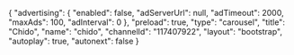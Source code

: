 {
    "advertising": {
        "enabled": false,
        "adServerUrl": null,
        "adTimeout": 2000,
        "maxAds": 100,
        "adInterval": 0
    },
    "preload": true,
    "type": "carousel",
    "title": "Chido",
    "name": "chido",
    "channelId": "117407922",
    "layout": "bootstrap",
    "autoplay": true,
    "autonext": false
}